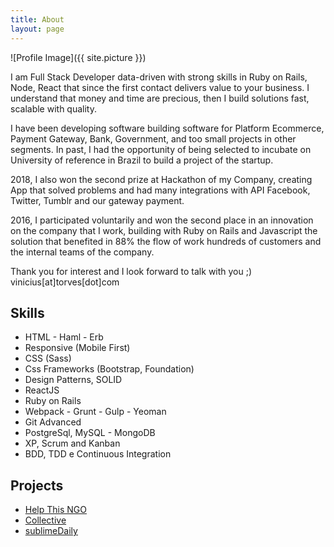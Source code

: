 ```yaml
---
title: About
layout: page
---
```

![Profile Image]({{ site.picture }})

<p>I am Full Stack Developer data-driven with strong skills in Ruby on Rails, Node, React that since the first contact delivers value to your business. I understand that money and time are precious, then I build solutions fast, scalable with quality.</p>

<p>I have been developing software building software for Platform Ecommerce, Payment Gateway, Bank, Government, and too small projects in other segments. In past, I had the opportunity of being selected to incubate on University of reference in Brazil to build a project of the startup.</p>

<p>2018, I also won the second prize at Hackathon of my Company, creating App that solved problems and had many integrations with API Facebook, Twitter, Tumblr and our gateway payment.</p>

<p>2016, I participated voluntarily and won the second place in an innovation on the company that I work, building with Ruby on Rails and Javascript the solution that benefited in 88% the flow of work hundreds of customers and the internal teams of the company.</p>

Thank you for interest and I look forward to talk with you ;)
vinicius[at]torves[dot]com



<h2>Skills</h2>

<ul class="skill-list">
	<li>HTML - Haml - Erb</li>
	<li>Responsive (Mobile First)</li>
	<li>CSS (Sass)</li>
	<li>Css Frameworks (Bootstrap, Foundation)</li>
	<li>Design Patterns, SOLID</li>
	<li>ReactJS</li>
	<li>Ruby on Rails</li>
	<li>Webpack - Grunt - Gulp - Yeoman</li>
	<li>Git Advanced</li>
	<li>PostgreSql, MySQL - MongoDB</li>
	<li>XP, Scrum and Kanban</li>
	<li>BDD, TDD e Continuous Integration</li>
</ul>

<h2>Projects</h2>

<ul>
 <li><a href="https://github.com/HelpThisNGO/help_this_ngo ">Help This NGO</a></li>
 <li><a href="https://github.com/vtorves/collective">Collective</a></li>
 <li><a href="https://github.com/vtorves/sublimeDaily">sublimeDaily</a></li>
</ul>
